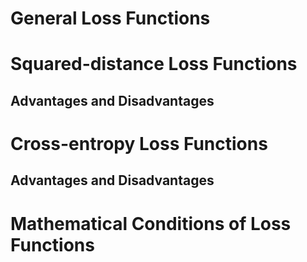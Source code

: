 # General Loss Functions


# Squared-distance Loss Functions

## Advantages and Disadvantages



# Cross-entropy Loss Functions

## Advantages and Disadvantages



# Mathematical Conditions of Loss Functions


